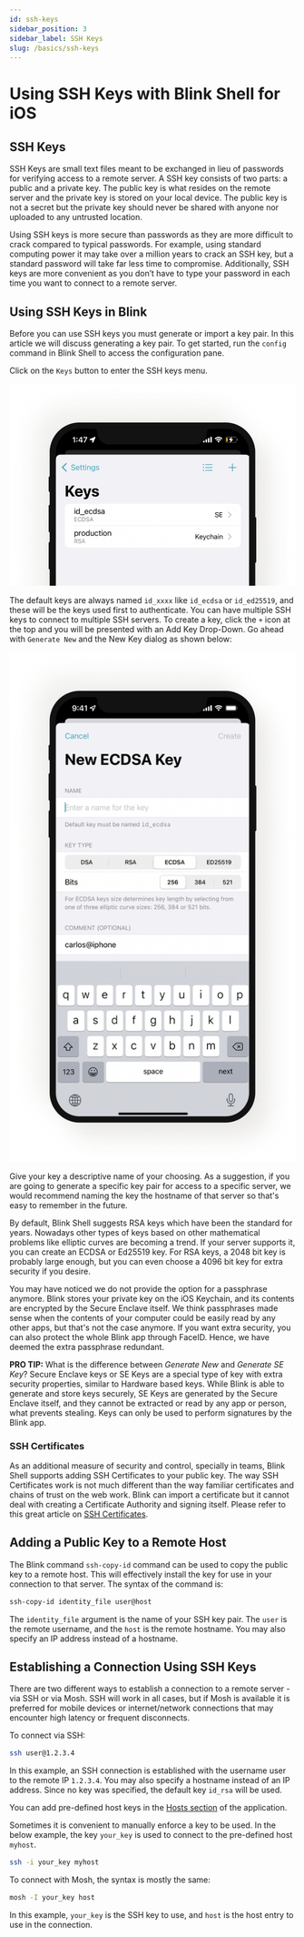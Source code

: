 ```yaml
---
id: ssh-keys
sidebar_position: 3
sidebar_label: SSH Keys
slug: /basics/ssh-keys
---
```


# Using SSH Keys with Blink Shell for iOS

## SSH Keys

SSH Keys are small text files meant to be exchanged in lieu of passwords for verifying access to a remote server. A SSH key consists of two parts: a public and a private key. The public key is what resides on the remote server and the private key is stored on your local device. The public key is not a secret but the private key should never be shared with anyone nor uploaded to any untrusted location.

Using SSH keys is more secure than passwords as they are more difficult to crack compared to typical passwords. For example, using standard computing power it may take over a million years to crack an SSH key, but a standard password will take far less time to compromise. Additionally, SSH keys are more convenient as you don’t have to type your password in each time you want to connect to a remote server.

## Using SSH Keys in Blink

Before you can use SSH keys you must generate or import a key pair. In this article we will discuss generating a key pair. To get started, run the `config` command in Blink Shell to access the configuration pane.

Click on the `Keys` button to enter the SSH keys menu.

![img](ssh-keys/using-ssh-key-image3.png)

The default keys are always named `id_xxxx` like `id_ecdsa` or `id_ed25519`, and these will be the keys used first to authenticate. You can have multiple SSH keys to connect to multiple SSH servers. To create a key, click the `+` icon at the top and you will be presented with an Add Key Drop-Down. Go ahead with `Generate New` and the New Key dialog as shown below:

![img](ssh-keys/using-ssh-key-image4.png)

Give your key a descriptive name of your choosing. As a suggestion, if you are going to generate a specific key pair for access to a specific server, we would recommend naming the key the hostname of that server so that's easy to remember in the future.

By default, Blink Shell suggests RSA keys which have been the standard for years. Nowadays other types of keys based on other mathematical problems like elliptic curves are becoming a trend. If your server supports it, you can create an ECDSA or Ed25519 key. For RSA keys, a 2048 bit key is probably large enough, but you can even choose a 4096 bit key for extra security if you desire.

You may have noticed we do not provide the option for a passphrase anymore. Blink stores your private key on the iOS Keychain, and its contents are encrypted by the Secure Enclave itself. We think passphrases made sense when the contents of your computer could be easily read by any other apps, but that's not the case anymore. If you want extra security, you can also protect the whole Blink app through FaceID. Hence, we have deemed the extra passphrase redundant.

**PRO TIP:** What is the difference between *Generate New* and *Generate SE Key*? Secure Enclave keys or SE Keys are a special type of key with extra security properties, similar to Hardware based keys. While Blink is able to generate and store keys securely, SE Keys are generated by the Secure Enclave itself, and they cannot be extracted or read by any app or person, what prevents stealing. Keys can only be used to perform signatures by the Blink app.

### SSH Certificates

As an additional measure of security and control, specially in teams, Blink Shell supports adding SSH Certificates to your public key. The way SSH Certificates work is not much different than the way familiar certificates and chains of trust on the web work. Blink can import a certificate but it cannot deal with creating a Certificate Authority and signing itself. Please refer to this great article on [SSH Certificates](https://goteleport.com/blog/how-to-ssh-properly/).

## Adding a Public Key to a Remote Host

The Blink command `ssh-copy-id` command can be used to copy the public key to a remote host. This will effectively install the key for use in your connection to that server. The syntax of the command is:

```bash
ssh-copy-id identity_file user@host
```

The `identity_file` argument is the name of your SSH key pair. The `user` is the remote username, and the `host` is the remote hostname. You may also specify an IP address instead of a hostname.

## Establishing a Connection Using SSH Keys

There are two different ways to establish a connection to a remote server - via SSH or via Mosh. SSH will work in all cases, but if Mosh is available it is preferred for mobile devices or internet/network connections that may encounter high latency or frequent disconnects.

To connect via SSH:

```bash
ssh user@1.2.3.4
```

In this example, an SSH connection is established with the username user to the remote IP `1.2.3.4`. You may also specify a hostname instead of an IP address. Since no key was specified, the default key `id_rsa` will be used.

You can add pre-defined host keys in the [Hosts section](basics/hosts.md#Keys) of the application. 

Sometimes it is convenient to manually enforce a key to be used. In the below example, the key `your_key` is used to connect to the pre-defined host `myhost`. 

```bash
ssh -i your_key myhost
```

To connect with Mosh, the syntax is mostly the same:

```bash
mosh -I your_key host
```

In this example, `your_key` is the SSH key to use, and `host` is the host entry to use in the connection.
